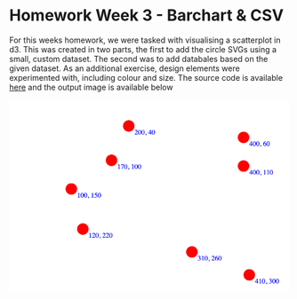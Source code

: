 # Homework Week 3 - Barchart & CSV

For this weeks homework, we were tasked with visualising a scatterplot in d3. This was created in two parts, the first to add the circle SVGs using a small, custom dataset. The second was to add databales based on the given dataset. As an additional exercise, design elements were experimented with, including colour and size. The source code is available [here](https://github.com/tkcram/pivf22/tree/main/(2)scatterplot) and the output image is available below

![a simple scatter plot](https://raw.githubusercontent.com/tkcram/pivf22/main/(2)scatterplot/scatterplot.png "Scatterplot") 

